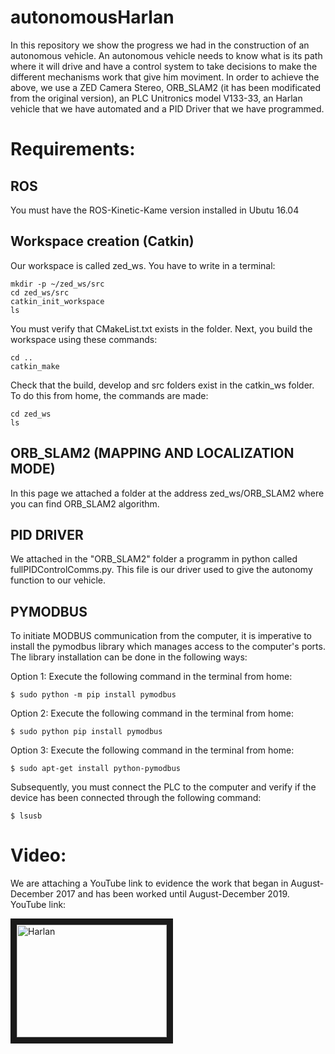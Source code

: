 # autonomousHarlan
In this repository we show the progress we had in the construction of an autonomous vehicle. An autonomous vehicle needs to know what is its path where it will drive and have a control system to take decisions to make the different mechanisms work that give him moviment.
In order to achieve the above, we use a ZED Camera Stereo, ORB_SLAM2 (it has been modificated from the original version), an PLC Unitronics model V133-33, an Harlan vehicle that we have automated and a PID Driver that we have programmed. 

# Requirements:
## ROS
You must have the ROS-Kinetic-Kame version installed in Ubutu 16.04

## Workspace creation (Catkin)
Our workspace is called zed_ws. You have to write in a terminal:
```
mkdir -p ~/zed_ws/src
cd zed_ws/src
catkin_init_workspace
ls
```

You must verify that CMakeList.txt exists in the folder. Next, you build the workspace using these commands:
```
cd ..
catkin_make
```
Check that the build, develop and src folders exist in the catkin_ws folder. To do this from home, the commands are made:
```
cd zed_ws
ls
```

## ORB_SLAM2 (MAPPING AND LOCALIZATION MODE)
In this page we attached a folder at the address zed_ws/ORB_SLAM2 where you can find ORB_SLAM2 algorithm.

## PID DRIVER
We attached in the "ORB_SLAM2" folder a programm in python called fullPIDControlComms.py. This file is our driver used to give the autonomy function to our vehicle.


## PYMODBUS
To initiate MODBUS communication from the computer, it is imperative to install the pymodbus library which manages access to the computer's ports. The library installation can be done in the following ways:

Option 1: Execute the following command in the terminal from home:

```
$ sudo python -m pip install pymodbus

```
Option 2: Execute the following command in the terminal from home:

```
$ sudo python pip install pymodbus

```
Option 3: Execute the following command in the terminal from home:
```
$ sudo apt-get install python-pymodbus

```
Subsequently, you must connect the PLC to the computer and verify if the device has been connected through the following command:
```
$ lsusb
```

# Video:
We are attaching a YouTube link to evidence the work that began in August-December 2017 and has been worked until August-December 2019.
YouTube link:

<a href="https://www.youtube.com/embed/Vzpb9Eci9xA" target="_blank"><img src="https://img.youtube.com/vi/Vzpb9Eci9xA/0.jpg" 
alt="Harlan" width="240" height="180" border="10" /></a>
